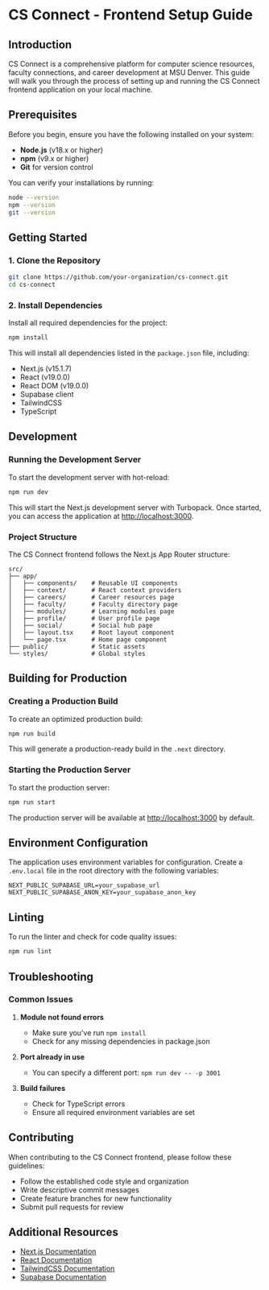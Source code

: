 # CS Connect - Frontend Setup Guide

## Introduction

CS Connect is a comprehensive platform for computer science resources, faculty connections, and career development at MSU Denver. This guide will walk you through the process of setting up and running the CS Connect frontend application on your local machine.

## Prerequisites

Before you begin, ensure you have the following installed on your system:

- **Node.js** (v18.x or higher)
- **npm** (v9.x or higher)
- **Git** for version control

You can verify your installations by running:

```bash
node --version
npm --version
git --version
```

## Getting Started

### 1. Clone the Repository

```bash
git clone https://github.com/your-organization/cs-connect.git
cd cs-connect
```

### 2. Install Dependencies

Install all required dependencies for the project:

```bash
npm install
```

This will install all dependencies listed in the `package.json` file, including:

- Next.js (v15.1.7)
- React (v19.0.0)
- React DOM (v19.0.0)
- Supabase client
- TailwindCSS
- TypeScript

## Development

### Running the Development Server

To start the development server with hot-reload:

```bash
npm run dev
```

This will start the Next.js development server with Turbopack. Once started, you can access the application at [http://localhost:3000](http://localhost:3000).

### Project Structure

The CS Connect frontend follows the Next.js App Router structure:

```
src/
├── app/
│   ├── components/    # Reusable UI components
│   ├── context/       # React context providers
│   ├── careers/       # Career resources page
│   ├── faculty/       # Faculty directory page
│   ├── modules/       # Learning modules page
│   ├── profile/       # User profile page
│   ├── social/        # Social hub page
│   ├── layout.tsx     # Root layout component
│   └── page.tsx       # Home page component
├── public/            # Static assets
└── styles/            # Global styles
```

## Building for Production

### Creating a Production Build

To create an optimized production build:

```bash
npm run build
```

This will generate a production-ready build in the `.next` directory.

### Starting the Production Server

To start the production server:

```bash
npm run start
```

The production server will be available at [http://localhost:3000](http://localhost:3000) by default.

## Environment Configuration

The application uses environment variables for configuration. Create a `.env.local` file in the root directory with the following variables:

```
NEXT_PUBLIC_SUPABASE_URL=your_supabase_url
NEXT_PUBLIC_SUPABASE_ANON_KEY=your_supabase_anon_key
```

## Linting

To run the linter and check for code quality issues:

```bash
npm run lint
```

## Troubleshooting

### Common Issues

1. **Module not found errors**
   - Make sure you've run `npm install`
   - Check for any missing dependencies in package.json

2. **Port already in use**
   - You can specify a different port: `npm run dev -- -p 3001`

3. **Build failures**
   - Check for TypeScript errors
   - Ensure all required environment variables are set

## Contributing

When contributing to the CS Connect frontend, please follow these guidelines:

- Follow the established code style and organization
- Write descriptive commit messages
- Create feature branches for new functionality
- Submit pull requests for review

## Additional Resources

- [Next.js Documentation](https://nextjs.org/docs)
- [React Documentation](https://react.dev/)
- [TailwindCSS Documentation](https://tailwindcss.com/docs)
- [Supabase Documentation](https://supabase.com/docs)
